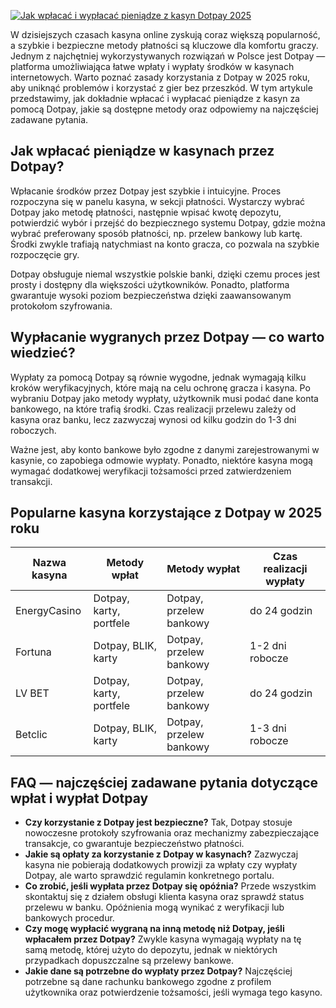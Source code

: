 [![Jak wpłacać i wypłacać pieniądze z kasyn Dotpay 2025](https://123-caf.pages.dev/gitsignup.png)](https://vrmoo.ru/Bt82HjjY)

<p>W dzisiejszych czasach kasyna online zyskują coraz większą popularność, a szybkie i bezpieczne metody płatności są kluczowe dla komfortu graczy. Jednym z najchętniej wykorzystywanych rozwiązań w Polsce jest Dotpay — platforma umożliwiająca łatwe wpłaty i wypłaty środków w kasynach internetowych. Warto poznać zasady korzystania z Dotpay w 2025 roku, aby uniknąć problemów i korzystać z gier bez przeszkód. W tym artykule przedstawimy, jak dokładnie wpłacać i wypłacać pieniądze z kasyn za pomocą Dotpay, jakie są dostępne metody oraz odpowiemy na najczęściej zadawane pytania.</p>  <h2>Jak wpłacać pieniądze w kasynach przez Dotpay?</h2> <p>Wpłacanie środków przez Dotpay jest szybkie i intuicyjne. Proces rozpoczyna się w panelu kasyna, w sekcji płatności. Wystarczy wybrać Dotpay jako metodę płatności, następnie wpisać kwotę depozytu, potwierdzić wybór i przejść do bezpiecznego systemu Dotpay, gdzie można wybrać preferowany sposób płatności, np. przelew bankowy lub kartę. Środki zwykle trafiają natychmiast na konto gracza, co pozwala na szybkie rozpoczęcie gry.</p> <p>Dotpay obsługuje niemal wszystkie polskie banki, dzięki czemu proces jest prosty i dostępny dla większości użytkowników. Ponadto, platforma gwarantuje wysoki poziom bezpieczeństwa dzięki zaawansowanym protokołom szyfrowania.</p>  <h2>Wypłacanie wygranych przez Dotpay — co warto wiedzieć?</h2> <p>Wypłaty za pomocą Dotpay są równie wygodne, jednak wymagają kilku kroków weryfikacyjnych, które mają na celu ochronę gracza i kasyna. Po wybraniu Dotpay jako metody wypłaty, użytkownik musi podać dane konta bankowego, na które trafią środki. Czas realizacji przelewu zależy od kasyna oraz banku, lecz zazwyczaj wynosi od kilku godzin do 1-3 dni roboczych.</p> <p>Ważne jest, aby konto bankowe było zgodne z danymi zarejestrowanymi w kasynie, co zapobiega odmowie wypłaty. Ponadto, niektóre kasyna mogą wymagać dodatkowej weryfikacji tożsamości przed zatwierdzeniem transakcji.</p>  <h2>Popularne kasyna korzystające z Dotpay w 2025 roku</h2> <table>   <thead>     <tr>       <th>Nazwa kasyna</th>       <th>Metody wpłat</th>       <th>Metody wypłat</th>       <th>Czas realizacji wypłaty</th>     </tr>   </thead>   <tbody>     <tr>       <td>EnergyCasino</td>       <td>Dotpay, karty, portfele</td>       <td>Dotpay, przelew bankowy</td>       <td>do 24 godzin</td>     </tr>     <tr>       <td>Fortuna</td>       <td>Dotpay, BLIK, karty</td>       <td>Dotpay, przelew bankowy</td>       <td>1-2 dni robocze</td>     </tr>     <tr>       <td>LV BET</td>       <td>Dotpay, karty, portfele</td>       <td>Dotpay, przelew bankowy</td>       <td>do 24 godzin</td>     </tr>     <tr>       <td>Betclic</td>       <td>Dotpay, BLIK, karty</td>       <td>Dotpay, przelew bankowy</td>       <td>1-3 dni robocze</td>     </tr>   </tbody> </table>  <h2>FAQ — najczęściej zadawane pytania dotyczące wpłat i wypłat Dotpay</h2> <ul>   <li><strong>Czy korzystanie z Dotpay jest bezpieczne?</strong> Tak, Dotpay stosuje nowoczesne protokoły szyfrowania oraz mechanizmy zabezpieczające transakcje, co gwarantuje bezpieczeństwo płatności.</li>   <li><strong>Jakie są opłaty za korzystanie z Dotpay w kasynach?</strong> Zazwyczaj kasyna nie pobierają dodatkowych prowizji za wpłaty czy wypłaty Dotpay, ale warto sprawdzić regulamin konkretnego portalu.</li>   <li><strong>Co zrobić, jeśli wypłata przez Dotpay się opóźnia?</strong> Przede wszystkim skontaktuj się z działem obsługi klienta kasyna oraz sprawdź status przelewu w banku. Opóźnienia mogą wynikać z weryfikacji lub bankowych procedur.</li>   <li><strong>Czy mogę wypłacić wygraną na inną metodę niż Dotpay, jeśli wpłacałem przez Dotpay?</strong> Zwykle kasyna wymagają wypłaty na tę samą metodę, której użyto do depozytu, jednak w niektórych przypadkach dopuszczalne są przelewy bankowe.</li>   <li><strong>Jakie dane są potrzebne do wypłaty przez Dotpay?</strong> Najczęściej potrzebne są dane rachunku bankowego zgodne z profilem użytkownika oraz potwierdzenie tożsamości, jeśli wymaga tego kasyno.</li> </ul>
